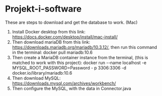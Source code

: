 # Projekt-i-software
These are steps to download and get the database to work. (Mac) 

1. Install Docker desktop from this link: https://docs.docker.com/desktop/install/mac-install/
2. Then download mariaDB from this link: https://downloads.mariadb.org/mariadb/10.3.12/, then run this command in the terminal: docker pull mariadb:10.6
3. Then create a MariaDB container instance from the terminal, (this is matched to work with this project):
   docker run --name localhost -e MYSQL_ROOT_PASSWORD=Password -
   p 3306:3306 -d docker.io/library/mariadb:10.6
4. Then download MySQL: https://downloads.mysql.com/archives/workbench/
5. Then configure the MySQL, with the data in Connector.java
